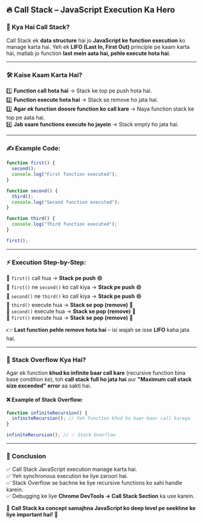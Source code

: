 ## 🔥 Call Stack – JavaScript Execution Ka Hero  

### 🧐 Kya Hai Call Stack?  
Call Stack ek **data structure** hai jo **JavaScript ke function execution** ko manage karta hai. Yeh ek **LIFO (Last In, First Out)** principle pe kaam karta hai, matlab jo function **last mein aata hai, pehle execute hota hai**.  

---

### 🛠 Kaise Kaam Karta Hai?  
1️⃣ **Function call hota hai** → Stack ke top pe push hota hai.  
2️⃣ **Function execute hota hai** → Stack se remove ho jata hai.  
3️⃣ **Agar ek function doosre function ko call kare** → Naya function stack ke top pe aata hai.  
4️⃣ **Jab saare functions execute ho jayein** → Stack empty ho jata hai.  

---

### ✍ Example Code:  
```js
function first() {
  second();
  console.log("First function executed");
}

function second() {
  third();
  console.log("Second function executed");
}

function third() {
  console.log("Third function executed");
}

first();
```

---

### ⚡ Execution Step-by-Step:  
📌 `first()` call hua → **Stack pe push** 🟢  
📌 `first()` ne `second()` ko call kiya → **Stack pe push** 🟢  
📌 `second()` ne `third()` ko call kiya → **Stack pe push** 🟢  
📌 `third()` execute hua → **Stack se pop (remove)** 🔴  
📌 `second()` execute hua → **Stack se pop (remove)** 🔴  
📌 `first()` execute hua → **Stack se pop (remove)** 🔴  

👉 **Last function pehle remove hota hai** – isi wajah se isse **LIFO** kaha jata hai.

---

### 🚨 Stack Overflow Kya Hai?  
Agar ek function **khud ko infinite baar call kare** (recursive function bina base condition ke), toh **call stack full ho jata hai** aur **"Maximum call stack size exceeded" error** aa sakti hai.  

#### ❌ Example of Stack Overflow:  
```js
function infiniteRecursion() {
  infiniteRecursion(); // Yeh function khud ko baar-baar call karega
}

infiniteRecursion(); // 💥 Stack Overflow
```

---

### 🎯 Conclusion  
✅ Call Stack JavaScript execution manage karta hai.  
✅ Yeh synchronous execution ke liye zaroori hai.  
✅ Stack Overflow se bachne ke liye recursive functions ko sahi handle karein.  
✅ Debugging ke liye **Chrome DevTools → Call Stack Section** ka use karein.  

🧠 **Call Stack ka concept samajhna JavaScript ko deep level pe seekhne ke liye important hai!** 🚀
